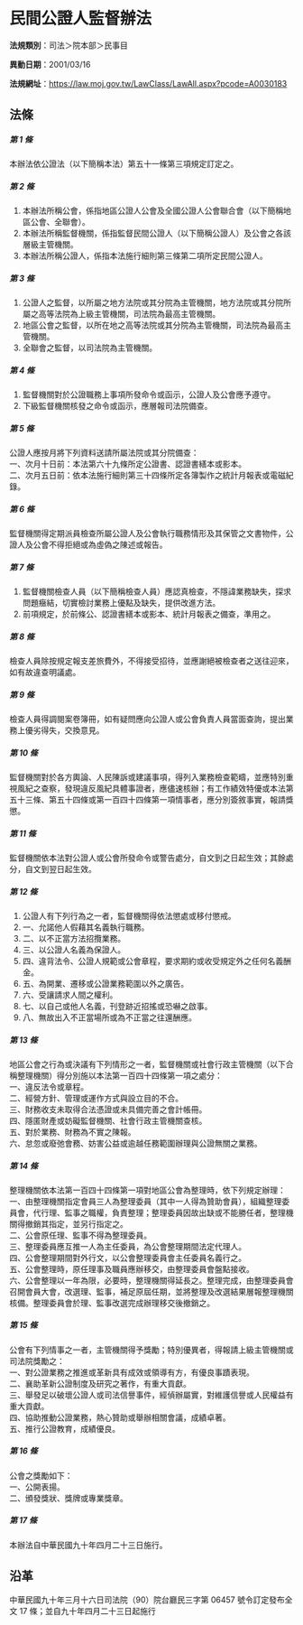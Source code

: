 # 民間公證人監督辦法




**法規類別**：司法＞院本部＞民事目

**異動日期**：2001/03/16  

**法規網址**：https://law.moj.gov.tw/LawClass/LawAll.aspx?pcode=A0030183



## 法條
##### 第 1 條
本辦法依公證法（以下簡稱本法）第五十一條第三項規定訂定之。

##### 第 2 條
1. 本辦法所稱公會，係指地區公證人公會及全國公證人公會聯合會（以下簡稱地區公會、全聯會）。
1. 本辦法所稱監督機關，係指監督民間公證人（以下簡稱公證人）及公會之各該層級主管機關。
1. 本辦法所稱公證人，係指本法施行細則第三條第二項所定民間公證人。

##### 第 3 條
1. 公證人之監督，以所屬之地方法院或其分院為主管機關，地方法院或其分院所屬之高等法院為上級主管機關，司法院為最高主管機關。
1. 地區公會之監督，以所在地之高等法院或其分院為主管機關，司法院為最高主管機關。
1. 全聯會之監督，以司法院為主管機關。

##### 第 4 條
1. 監督機關對於公證職務上事項所發命令或函示，公證人及公會應予遵守。
1. 下級監督機關核發之命令或函示，應層報司法院備查。

##### 第 5 條
公證人應按月將下列資料送請所屬法院或其分院備查：  
一、次月十日前：本法第六十九條所定公證書、認證書繕本或影本。  
二、次月五日前：依本法施行細則第三十四條所定各簿製作之統計月報表或電磁紀錄。

##### 第 6 條
監督機關得定期派員檢查所屬公證人及公會執行職務情形及其保管之文書物件，公證人及公會不得拒絕或為虛偽之陳述或報告。

##### 第 7 條
1. 監督機關檢查人員（以下簡稱檢查人員）應認真檢查，不隱諱業務缺失，探求問題癥結，切實檢討業務上優點及缺失，提供改進方法。
1. 前項規定，於前條公、認證書繕本或影本、統計月報表之備查，準用之。

##### 第 8 條
檢查人員除按規定報支差旅費外，不得接受招待，並應謝絕被檢查者之送往迎來，如有故違查明議處。

##### 第 9 條
檢查人員得調閱案卷簿冊，如有疑問應向公證人或公會負責人員當面查詢，提出業務上優劣得失，交換意見。

##### 第 10 條
監督機關對於各方輿論、人民陳訴或建議事項，得列入業務檢查範疇，並應特別重視風紀之查察，發現違反風紀具體事證者，應儘速核辦；有工作績效特優或本法第五十三條、第五十四條或第一百四十四條第一項情事者，應分別簽敘事實，報請獎懲。

##### 第 11 條
監督機關依本法對公證人或公會所發命令或警告處分，自文到之日起生效；其餘處分，自文到翌日起生效。

##### 第 12 條
1. 公證人有下列行為之一者，監督機關得依法懲處或移付懲戒。
1. 一、允諾他人假藉其名義執行職務。
1. 二、以不正當方法招攬業務。
1. 三、以公證人名義為保證人。
1. 四、違背法令、公證人規範或公會章程，要求期約或收受規定外之任何名義酬金。
1. 五、為開業、遷移或公證業務範圍以外之廣告。
1. 六、受讓請求人間之權利。
1. 七、以自己或他人名義，刊登跡近招搖或恐嚇之啟事。
1. 八、無故出入不正當場所或為不正當之往還酬應。

##### 第 13 條
地區公會之行為或決議有下列情形之一者，監督機關或社會行政主管機關（以下合稱整理機關）得分別施以本法第一百四十四條第一項之處分：  
一、違反法令或章程。  
二、經營方針、管理或運作方式與設立目的不合。  
三、財務收支未取得合法憑證或未具備完善之會計帳冊。  
四、隱匿財產或妨礙監督機關、社會行政主管機關查核。  
五、對於業務、財務為不實之陳報。  
六、怠忽或廢弛會務、妨害公益或逾越任務範圍辦理與公證無關之業務。

##### 第 14 條
整理機關依本法第一百四十四條第一項對地區公會為整理時，依下列規定辦理：  
一、由整理機關指定會員三人為整理委員（其中一人得為贊助會員），組織整理委員會，代行理、監事之職權，負責整理；整理委員因故出缺或不能勝任者，整理機關得撤銷其指定，並另行指定之。  
二、公會原任理、監事不得為整理委員。  
三、整理委員應互推一人為主任委員，為公會整理期間法定代理人。  
四、公會整理期間對外行文，以公會整理委員會主任委員名義行之。  
五、公會整理時，原任理事及職員應辦移交，由整理委員會盤點接收。  
六、公會整理以一年為限，必要時，整理機關得延長之。整理完成，由整理委員會召開會員大會，改選理、監事，補足原屆任期，並將整理及改選結果層報整理機關核備。整理委員會於理、監事改選完成辦理移交後撤銷之。

##### 第 15 條
公會有下列情事之一者，主管機關得予獎勵；特別優異者，得報請上級主管機關或司法院獎勵之：  
一、對公證業務之推進或革新具有成效或領導有方，有優良事蹟表現。  
二、襄助革新公證制度及研究之著作，有重大貢獻。  
三、舉發足以破壞公證人或司法信譽事件，經偵辦屬實，對維護信譽或人民權益有重大貢獻。  
四、協助推動公證業務，熱心贊助或舉辦相關會議，成績卓著。  
五、推行公證教育，成績優良。

##### 第 16 條
公會之獎勵如下：  
一、公開表揚。  
二、頒發獎狀、獎牌或專業獎章。

##### 第 17 條
本辦法自中華民國九十年四月二十三日施行。

## 沿革
中華民國九十年三月十六日司法院（90）院台廳民三字第 06457  號令訂定發布全文 17 條；並自九十年四月二十三日起施行
